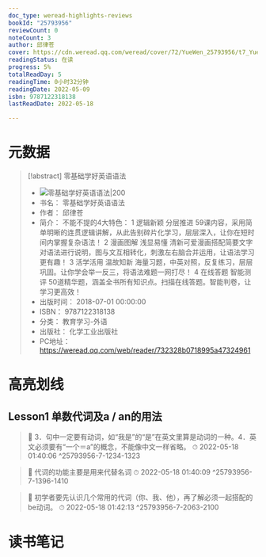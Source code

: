 ```yaml
---
doc_type: weread-highlights-reviews
bookId: "25793956"
reviewCount: 0
noteCount: 3
author: 邱律苍
cover: https://cdn.weread.qq.com/weread/cover/72/YueWen_25793956/t7_YueWen_25793956.jpg
readingStatus: 在读
progress: 5%
totalReadDay: 5
readingTime: 0小时32分钟
readingDate: 2022-05-09
isbn: 9787122318138
lastReadDate: 2022-05-18

---
```

# 元数据
> [!abstract] 零基础学好英语语法
> - ![ 零基础学好英语语法|200](https://cdn.weread.qq.com/weread/cover/72/YueWen_25793956/t7_YueWen_25793956.jpg)
> - 书名： 零基础学好英语语法
> - 作者： 邱律苍
> - 简介： 不能不提的4大特色： 1 逻辑新颖 分层推进 59课内容，采用简单明晰的连贯逻辑讲解，从此告别碎片化学习，层层深入，让你在短时间内掌握复杂语法！ 2 漫画图解 浅显易懂 清新可爱漫画搭配简要文字对语法进行说明，图与文互相转化，刺激左右脑合并运用，让语法学习更有趣！ 3 活学活用 温故知新 海量习题，中英对照，反复练习，层层巩固。让你学会举一反三，将语法难题一网打尽！ 4 在线答题 智能测评 50道精华题，涵盖全书所有知识点。扫描在线答题。智能判卷，让学习更高效！
> - 出版时间： 2018-07-01 00:00:00
> - ISBN： 9787122318138
> - 分类： 教育学习-外语
> - 出版社： 化学工业出版社
> - PC地址：https://weread.qq.com/web/reader/732328b0718995a47324961

# 高亮划线

## Lesson1 单数代词及a / an的用法

> 📌 3．句中一定要有动词，如“我是”的“是”在英文里算是动词的一种。4．英文必须要有“一个＝a”的概念，不能像中文一样省略。 
> ⏱ 2022-05-18 01:40:06 ^25793956-7-1234-1323

> 📌 代词的功能主要是用来代替名词 
> ⏱ 2022-05-18 01:40:09 ^25793956-7-1396-1410

> 📌 初学者要先认识几个常用的代词（你、我、他），再了解必须一起搭配的be动词。 
> ⏱ 2022-05-18 01:42:13 ^25793956-7-2063-2100

# 读书笔记
